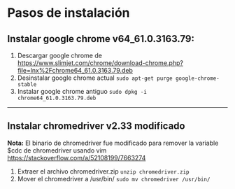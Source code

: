 # Pasos de instalación #

## Instalar google chrome v64_61.0.3163.79: ##

1. Descargar google chrome de https://www.slimjet.com/chrome/download-chrome.php?file=lnx%2Fchrome64_61.0.3163.79.deb
2. Desinstalar google chrome actual `sudo apt-get purge google-chrome-stable` 
3. Instalar google chrome antiguo `sudo dpkg -i chrome64_61.0.3163.79.deb`

- - - -

## Instalar chromedriver v2.33 modificado ##

__Nota:__ El binario de chromedriver fue modificado para remover la variable 
$cdc de chromedriver usando vim https://stackoverflow.com/a/52108199/7663274

1. Extraer el archivo chromedriver.zip `unzip chromedriver.zip`
2. Mover el chromedriver a /usr/bin/ `sudo mv chromedriver /usr/bin/`